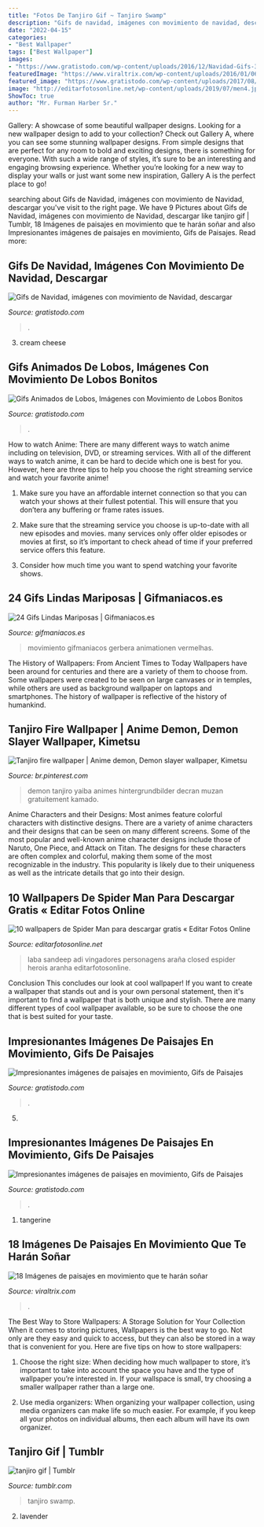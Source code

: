 ```yaml
---
title: "Fotos De Tanjiro Gif ~ Tanjiro Swamp"
description: "Gifs de navidad, imágenes con movimiento de navidad, descargar"
date: "2022-04-15"
categories:
- "Best Wallpaper"
tags: ["Best Wallpaper"]
images:
- "https://www.gratistodo.com/wp-content/uploads/2016/12/Navidad-Gifs-35.gif"
featuredImage: "https://www.viraltrix.com/wp-content/uploads/2016/01/06-paisajes-en-movimiento.gif"
featured_image: "https://www.gratistodo.com/wp-content/uploads/2017/08/Lobos-Wolf-17.gif"
image: "http://editarfotosonline.net/wp-content/uploads/2019/07/men4.jpg"
ShowToc: true
author: "Mr. Furman Harber Sr."
---
```



Gallery: A showcase of some beautiful wallpaper designs.
Looking for a new wallpaper design to add to your collection? Check out Gallery A, where you can see some stunning wallpaper designs. From simple designs that are perfect for any room to bold and exciting designs, there is something for everyone. With such a wide range of styles, it’s sure to be an interesting and engaging browsing experience. Whether you’re looking for a new way to display your walls or just want some new inspiration, Gallery A is the perfect place to go!
		
		
		
		
		
		
		
	

		
searching about Gifs de Navidad, imágenes con movimiento de Navidad, descargar you've visit to the right page. We have 9 Pictures about Gifs de Navidad, imágenes con movimiento de Navidad, descargar like tanjiro gif | Tumblr, 18 Imágenes de paisajes en movimiento que te harán soñar and also Impresionantes imágenes de paisajes en movimiento, Gifs de Paisajes. Read more:
		
    
## Gifs De Navidad, Imágenes Con Movimiento De Navidad, Descargar

<img loading=lazy src="https://www.gratistodo.com/wp-content/uploads/2016/12/Navidad-Gifs-35.gif" onerror="this.onerror=null;this.src='https://tse2.mm.bing.net/th?id=OIP.DJBqQOMUTbHma9eD462CRQAAAA&amp;pid=15.1';" alt="Gifs de Navidad, imágenes con movimiento de Navidad, descargar">

_Source: gratistodo.com_

>. 

	

3. cream cheese 

    
## Gifs Animados De Lobos, Imágenes Con Movimiento De Lobos Bonitos

<img loading=lazy src="https://www.gratistodo.com/wp-content/uploads/2017/08/Lobos-Wolf-17.gif" onerror="this.onerror=null;this.src='https://tse3.mm.bing.net/th?id=OIP.XFRhGE4fzVLxc7lt7llUWwAAAA&amp;pid=15.1';" alt="Gifs Animados de Lobos, Imágenes con Movimiento de Lobos Bonitos">

_Source: gratistodo.com_

>. 

	

How to watch Anime: There are many different ways to watch anime including on television, DVD, or streaming services.
With all of the different ways to watch anime, it can be hard to decide which one is best for you. However, here are three tips to help you choose the right streaming service and watch your favorite anime!
1. Make sure you have an affordable internet connection so that you can watch your shows at their fullest potential. This will ensure that you don’tera any buffering or frame rates issues.

2. Make sure that the streaming service you choose is up-to-date with all new episodes and movies. many services only offer older episodes or movies at first, so it’s important to check ahead of time if your preferred service offers this feature.

3. Consider how much time you want to spend watching your favorite shows.

    
## 24 Gifs Lindas Mariposas | Gifmaniacos.es

<img loading=lazy src="https://gifmaniacos.es/wp-content/uploads/2016/05/mariposas-movimiento-gifmaniacos.es-11.gif" onerror="this.onerror=null;this.src='https://tse1.mm.bing.net/th?id=OIP.4m8UaCPd-rs0PWX5z023iAHaJ4&amp;pid=15.1';" alt="24 Gifs Lindas Mariposas | Gifmaniacos.es">

_Source: gifmaniacos.es_

>movimiento gifmaniacos gerbera animationen vermelhas. 

	

The History of Wallpapers: From Ancient Times to Today
Wallpapers have been around for centuries and there are a variety of them to choose from. Some wallpapers were created to be seen on large canvases or in temples, while others are used as background wallpaper on laptops and smartphones. The history of wallpaper is reflective of the history of humankind.

    
## Tanjiro Fire Wallpaper | Anime Demon, Demon Slayer Wallpaper, Kimetsu

<img loading=lazy src="https://i.pinimg.com/736x/be/41/a6/be41a61d621f1b33cef9aa916ab9564d.jpg" onerror="this.onerror=null;this.src='https://tse2.mm.bing.net/th?id=OIP.BDvA5ywSwzIkw1ChMVOWEwHaNK&amp;pid=15.1';" alt="Tanjiro fire wallpaper | Anime demon, Demon slayer wallpaper, Kimetsu">

_Source: br.pinterest.com_

>demon tanjiro yaiba animes hintergrundbilder decran muzan gratuitement kamado. 

	

Anime Characters and their Designs: Most animes feature colorful characters with distinctive designs.
There are a variety of anime characters and their designs that can be seen on many different screens. Some of the most popular and well-known anime character designs include those of Naruto, One Piece, and Attack on Titan. The designs for these characters are often complex and colorful, making them some of the most recognizable in the industry. This popularity is likely due to their uniqueness as well as the intricate details that go into their design.

    
## 10 Wallpapers De Spider Man Para Descargar Gratis « Editar Fotos Online

<img loading=lazy src="http://editarfotosonline.net/wp-content/uploads/2019/07/men4.jpg" onerror="this.onerror=null;this.src='https://tse2.mm.bing.net/th?id=OIP.UrRKT9FC7SBrV4ztHE69hQHaNK&amp;pid=15.1';" alt="10 wallpapers de Spider Man para descargar gratis « Editar Fotos Online">

_Source: editarfotosonline.net_

>laba sandeep adi vingadores personagens araña closed espider herois aranha editarfotosonline. 

	

Conclusion
This concludes our look at cool wallpaper! If you want to create a wallpaper that stands out and is your own personal statement, then it's important to find a wallpaper that is both unique and stylish. There are many different types of cool wallpaper available, so be sure to choose the one that is best suited for your taste.

    
## Impresionantes Imágenes De Paisajes En Movimiento, Gifs De Paisajes

<img loading=lazy src="https://www.gratistodo.com/wp-content/uploads/2016/01/03-paisajes-en-movimiento.gif" onerror="this.onerror=null;this.src='https://tse2.mm.bing.net/th?id=OIP.FmJxqUK9qFEk76-5-7sgIAHaJ3&amp;pid=15.1';" alt="Impresionantes imágenes de paisajes en movimiento, Gifs de Paisajes">

_Source: gratistodo.com_

>. 

	

5.

    
## Impresionantes Imágenes De Paisajes En Movimiento, Gifs De Paisajes

<img loading=lazy src="https://www.gratistodo.com/wp-content/uploads/2016/01/14-paisajes-en-movimiento.gif" onerror="this.onerror=null;this.src='https://tse2.mm.bing.net/th?id=OIP.rqeGPTxIdIG6LPWUEH0wUQHaNK&amp;pid=15.1';" alt="Impresionantes imágenes de paisajes en movimiento, Gifs de Paisajes">

_Source: gratistodo.com_

>. 

	

1. tangerine 

    
## 18 Imágenes De Paisajes En Movimiento Que Te Harán Soñar

<img loading=lazy src="https://www.viraltrix.com/wp-content/uploads/2016/01/06-paisajes-en-movimiento.gif" onerror="this.onerror=null;this.src='https://tse2.mm.bing.net/th?id=OIP.YRUUZ1yST1inZjtIgFi5sAHaMW&amp;pid=15.1';" alt="18 Imágenes de paisajes en movimiento que te harán soñar">

_Source: viraltrix.com_

>. 

	

The Best Way to Store Wallpapers: A Storage Solution for Your Collection
When it comes to storing pictures, Wallpapers is the best way to go. Not only are they easy and quick to access, but they can also be stored in a way that is convenient for you. Here are five tips on how to store wallpapers:
1) Choose the right size: When deciding how much wallpaper to store, it’s important to take into account the space you have and the type of wallpaper you’re interested in. If your wallspace is small, try choosing a smaller wallpaper rather than a large one.

2) Use media organizers: When organizing your wallpaper collection, using media organizers can make life so much easier. For example, if you keep all your photos on individual albums, then each album will have its own organizer.

    
## Tanjiro Gif | Tumblr

<img loading=lazy src="https://66.media.tumblr.com/31e44844a130c3d8359cffe4e82bd6f0/f14966829e8e71d4-ca/s500x750/4a6ef09526bbb4ee768d486eb4a1aa5d72c92d77.gifv" onerror="this.onerror=null;this.src='https://tse1.mm.bing.net/th?id=OIP.4VDJdhA0PL96IFxr6m8fDAHaEK&amp;pid=15.1';" alt="tanjiro gif | Tumblr">

_Source: tumblr.com_

>tanjiro swamp. 

	

2. lavender 

